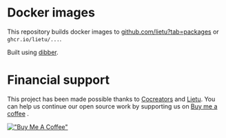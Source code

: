 # Docker images

This repository builds docker images to [github.com/lietu?tab=packages](https://github.com/lietu?tab=packages) or `ghcr.io/lietu/...`.

Built using [dibber](https://github.com/lietu/dibber).

# Financial support

This project has been made possible thanks to [Cocreators](https://cocreators.ee) and [Lietu](https://lietu.net). You
can help us continue our open source work by supporting us on [Buy me a coffee](https://www.buymeacoffee.com/cocreators)
.

[!["Buy Me A Coffee"](https://www.buymeacoffee.com/assets/img/custom_images/orange_img.png)](https://www.buymeacoffee.com/cocreators)
